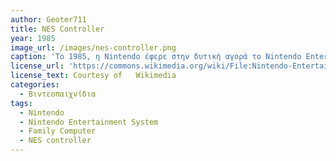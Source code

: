 ```yaml
---
author: Geoter711
title: NES Controller
year: 1985
image_url: /images/nes-controller.png
caption: 'Το 1985, η Nintendo έφερε στην δυτική αγορά το Nintendo Entertainment System (NES), μια αναδιαμορφωμένη έκδοση του Family Computer (Famicom) που είχε βγεί στην Ιαπωνία πριν απο δύο χρόνια. Το τηλεχειριστήριο του NES και του Famicom είχε το D-pad, με το οποίο ο χρήστης μπορούσε να δώσει μια κατευθυνόμενη είσοδο, και πλέον βρίσκεται στην πλειοψηφία των τηλεχειρηστηριών για κονσόλες. Η τεράστια επιτυχία του οδήγησε και σε άλλες εταιρίες να πάρουν στοιχεία από το τηλεχειριστήριο του NES.'
license_url: 'https://commons.wikimedia.org/wiki/File:Nintendo-Entertainment-System-NES-Controller-FL.jpg'
license_text: Courtesy of   Wikimedia
categories:
  - Βιντεοπαιχνίδια 
tags:
  - Nintendo 
  - Nintendo Entertainment System 
  - Family Computer
  - NES controller
---
```

